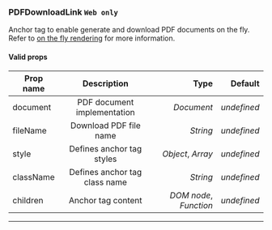 ### PDFDownloadLink `Web only`

Anchor tag to enable generate and download PDF documents on the fly.
Refer to [on the fly rendering](/advanced#on-the-fly-rendering) for more information.

#### Valid props

| Prop name            | Description                                               |    Type                 |   Default   |
| -------------------- |:---------------------------------------------------------:| -----------------------:| -----------:|
| document             | PDF document implementation                               | *Document*              | _undefined_ |
| fileName             | Download PDF file name                                    | *String*                | _undefined_ |
| style                | Defines anchor tag styles                                 | *Object*, *Array*       | _undefined_ |
| className            | Defines anchor tag class name                             | *String*                | _undefined_ |
| children             | Anchor tag content                                        | *DOM node*, *Function*  | _undefined_ |

---
